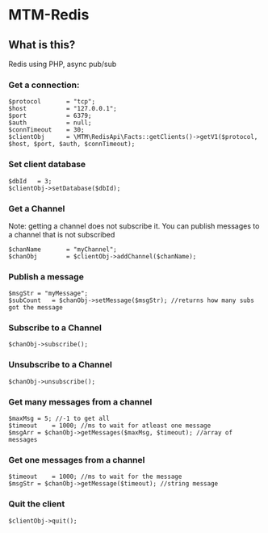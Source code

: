 # MTM-Redis

## What is this?

Redis using PHP, async pub/sub

### Get a connection:

```
$protocol		= "tcp";
$host			= "127.0.0.1";
$port			= 6379;
$auth			= null;
$connTimeout	= 30;
$clientObj		= \MTM\RedisApi\Facts::getClients()->getV1($protocol, $host, $port, $auth, $connTimeout);
```

### Set client database

```
$dbId	= 3;
$clientObj->setDatabase($dbId);
```


### Get a Channel

Note: getting a channel does not subscribe it. You can publish messages to a channel that is not subscribed


```
$chanName		= "myChannel";
$chanObj		= $clientObj->addChannel($chanName);

```

### Publish a message

```
$msgStr	= "myMessage";
$subCount	= $chanObj->setMessage($msgStr); //returns how many subs got the message
```


### Subscribe to a Channel

```
$chanObj->subscribe();

```

### Unsubscribe to a Channel

```
$chanObj->unsubscribe();

```

### Get many messages from a channel

```
$maxMsg	= 5; //-1 to get all
$timeout	= 1000; //ms to wait for atleast one message
$msgArr	= $chanObj->getMessages($maxMsg, $timeout); //array of messages
```

### Get one messages from a channel

```
$timeout	= 1000; //ms to wait for the message
$msgStr	= $chanObj->getMessage($timeout); //string message
```

### Quit the client

```
$clientObj->quit();
```





